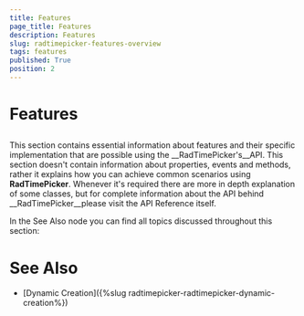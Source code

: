 ```yaml
---
title: Features
page_title: Features
description: Features
slug: radtimepicker-features-overview
tags: features
published: True
position: 2
---
```


# Features



## 

This section contains essential information about features and their specific implementation that are possible using the __RadTimePicker's__API. This section doesn't contain information about properties, events and methods, rather it explains how you can achieve common scenarios using __RadTimePicker__. Whenever it's required there are more in depth explanation of some classes, but for complete information about the API behind __RadTimePicker__please visit the API Reference itself.

In the See Also node you can find all topics discussed throughout this section:

# See Also

 * [Dynamic Creation]({%slug radtimepicker-radtimepicker-dynamic-creation%})
